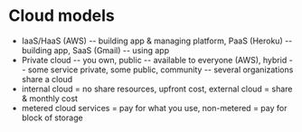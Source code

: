 # Cloud models

* IaaS/HaaS (AWS) -- building app & managing platform, PaaS (Heroku) -- building app, SaaS (Gmail) -- using app
* Private cloud -- you own, public -- available to everyone (AWS), hybrid -- some service private, some public, community -- several organizations share a cloud
* internal cloud = no share resources, upfront cost, external cloud = share & monthly cost
* metered cloud services = pay for what you use, non-metered = pay for block of storage